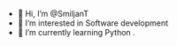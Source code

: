 - 👋 Hi, I’m @SmiljanT
- 👀 I’m interested in Software development
- 🌱 I’m currently learning Python
.

<!---
SmiljanT/SmiljanT is a ✨ special ✨ repository because its `README.md` (this file) appears on your GitHub profile.
You can click the Preview link to take a look at your changes.
--->
